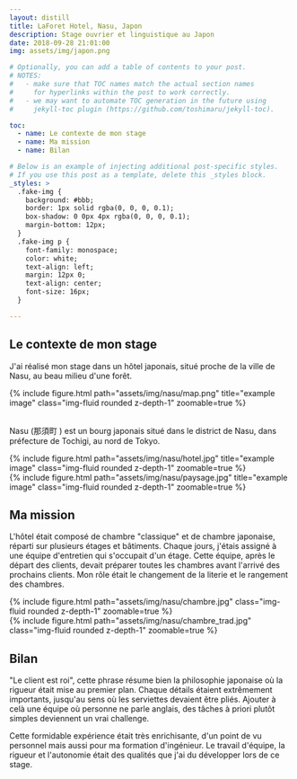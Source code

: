 ```yaml
---
layout: distill
title: LaForet Hotel, Nasu, Japon
description: Stage ouvrier et linguistique au Japon
date: 2018-09-28 21:01:00
img: assets/img/japon.png

# Optionally, you can add a table of contents to your post.
# NOTES:
#   - make sure that TOC names match the actual section names
#     for hyperlinks within the post to work correctly.
#   - we may want to automate TOC generation in the future using
#     jekyll-toc plugin (https://github.com/toshimaru/jekyll-toc).

toc:
  - name: Le contexte de mon stage
  - name: Ma mission
  - name: Bilan

# Below is an example of injecting additional post-specific styles.
# If you use this post as a template, delete this _styles block.
_styles: >
  .fake-img {
    background: #bbb;
    border: 1px solid rgba(0, 0, 0, 0.1);
    box-shadow: 0 0px 4px rgba(0, 0, 0, 0.1);
    margin-bottom: 12px;
  }
  .fake-img p {
    font-family: monospace;
    color: white;
    text-align: left;
    margin: 12px 0;
    text-align: center;
    font-size: 16px;
  }

---
```


## Le contexte de mon stage

J'ai réalisé mon stage dans un hôtel japonais, situé proche de la ville de Nasu, au beau milieu d'une forêt.

<div class="row justify-content-sm-center">
    <div class="col-sm-8 mt-3 mt-md-0">
        {% include figure.html path="assets/img/nasu/map.png" title="example image" class="img-fluid rounded z-depth-1" zoomable=true %}
    </div>
    <div class="col-sm-4 mt-3 mt-md-0">
        <p> <br> Nasu (那須町 ) est un bourg japonais situé dans le district de Nasu, dans préfecture de Tochigi, au nord de Tokyo. </p>
    </div>
</div>

<div class="row mt-3">
    <div class="col-sm mt-3 mt-md-0">
        {% include figure.html path="assets/img/nasu/hotel.jpg" title="example image" class="img-fluid rounded z-depth-1" zoomable=true %}
    </div>
    <div class="col-sm mt-3 mt-md-0">
        {% include figure.html path="assets/img/nasu/paysage.jpg" title="example image" class="img-fluid rounded z-depth-1" zoomable=true %}
    </div>
</div>


## Ma mission

L'hôtel était composé de chambre "classique" et de chambre japonaise, réparti sur plusieurs étages et bâtiments. Chaque jours, j'étais assigné à une équipe  d'entretien qui s'occupait d'un étage. 
Cette équipe, après le départ des clients, devait préparer toutes les chambres avant l'arrivé des prochains clients. Mon rôle était le changement de la literie et le rangement des chambres.

<div class="row mt-3">
    <div class="col-sm mt-3 mt-md-0">
        {% include figure.html path="assets/img/nasu/chambre.jpg" class="img-fluid rounded z-depth-1" zoomable=true %}
    </div>
    <div class="col-sm mt-3 mt-md-0">
        {% include figure.html path="assets/img/nasu/chambre_trad.jpg" class="img-fluid rounded z-depth-1" zoomable=true %}
    </div>
</div>


## Bilan

"Le client est roi", cette phrase résume bien la philosophie japonaise où la rigueur était mise au premier plan. Chaque détails étaient extrêmement importants, jusqu'au sens où les serviettes devaient être pliés. Ajouter à celà une équipe où personne ne parle anglais, des tâches à priori plutôt simples deviennent un vrai challenge.

Cette formidable expérience était très enrichisante, d'un point de vu personnel mais aussi pour ma formation d'ingénieur. Le travail d'équipe, la rigueur et l'autonomie était des qualités que j'ai du développer lors de ce stage.

<br/><br/>
<br/><br/>
<br/><br/>
